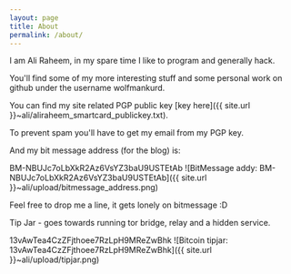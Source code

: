 ```yaml
---
layout: page
title: About
permalink: /about/
---
```


I am Ali Raheem, in my spare time I like to program and generally hack.

You'll find some of my more interesting stuff and some personal work on github under the username wolfmankurd.

You can find my site related PGP public key [key here]({{ site.url }}~ali/aliraheem_smartcard_publickey.txt).

To prevent spam you'll have to get my email from my PGP key.

And my bit message address (for the blog) is:

BM-NBUJc7oLbXkR2Az6VsYZ3baU9USTEtAb
![BitMessage addy: BM-NBUJc7oLbXkR2Az6VsYZ3baU9USTEtAb]({{ site.url }}~ali/upload/bitmessage_address.png)

Feel free to drop me a line, it gets lonely on bitmessage :D

Tip Jar - goes towards running tor bridge, relay and a hidden service.

13vAwTea4CzZFjthoee7RzLpH9MReZwBhk
![Bitcoin tipjar: 13vAwTea4CzZFjthoee7RzLpH9MReZwBhk]({{ site.url }}~ali/upload/tipjar.png)
